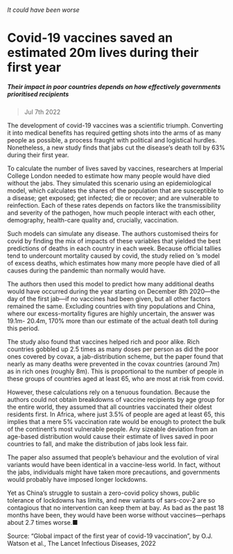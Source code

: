###### It could have been worse
# Covid-19 vaccines saved an estimated 20m lives during their first year 
##### Their impact in poor countries depends on how effectively governments prioritised recipients 
> Jul 7th 2022 


The development of covid-19 vaccines was a scientific triumph. Converting it into medical benefits has required getting shots into the arms of as many people as possible, a process fraught with political and logistical hurdles. Nonetheless, a new study finds that jabs cut the disease’s death toll by 63% during their first year.
To calculate the number of lives saved by vaccines, researchers at Imperial College London needed to estimate how many people would have died without the jabs. They simulated this scenario using an epidemiological model, which calculates the shares of the population that are susceptible to a disease; get exposed; get infected; die or recover; and are vulnerable to reinfection. Each of these rates depends on factors like the transmissibility and severity of the pathogen, how much people interact with each other, demography, health-care quality and, crucially, vaccination.
Such models can simulate any disease. The authors customised theirs for covid by finding the mix of impacts of these variables that yielded the best predictions of deaths in each country in each week. Because official tallies tend to undercount mortality caused by covid, the study relied on ’s model of excess deaths, which estimates how many more people have died of all causes during the pandemic than normally would have.
The authors then used this model to predict how many additional deaths would have occurred during the year starting on December 8th 2020—the day of the first jab—if no vaccines had been given, but all other factors remained the same. Excluding countries with tiny populations and China, where our excess-mortality figures are highly uncertain, the answer was 19.1m- 20.4m, 170% more than our estimate of the actual death toll during this period.




The study also found that vaccines helped rich and poor alike. Rich countries gobbled up 2.5 times as many doses per person as did the poor ones covered by covax, a jab-distribution scheme, but the paper found that nearly as many deaths were prevented in the covax countries (around 7m) as in rich ones (roughly 8m). This is proportional to the number of people in these groups of countries aged at least 65, who are most at risk from covid.
However, these calculations rely on a tenuous foundation. Because the authors could not obtain breakdowns of vaccine recipients by age group for the entire world, they assumed that all countries vaccinated their oldest residents first. In Africa, where just 3.5% of people are aged at least 65, this implies that a mere 5% vaccination rate would be enough to protect the bulk of the continent’s most vulnerable people. Any sizeable deviation from an age-based distribution would cause their estimate of lives saved in poor countries to fall, and make the distribution of jabs look less fair.
The paper also assumed that people’s behaviour and the evolution of viral variants would have been identical in a vaccine-less world. In fact, without the jabs, individuals might have taken more precautions, and governments would probably have imposed longer lockdowns. 
Yet as China’s struggle to sustain a zero-covid policy shows, public tolerance of lockdowns has limits, and new variants of sars-cov-2 are so contagious that no intervention can keep them at bay. As bad as the past 18 months have been, they would have been worse without vaccines—perhaps about 2.7 times worse.■

Source: “Global impact of the first year of covid-19 vaccination”, by O.J. Watson et al., The Lancet Infectious Diseases, 2022
